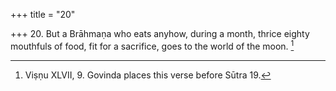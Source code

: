 +++
title = "20"

+++
20. But a Brāhmaṇa who eats anyhow, during a month, thrice eighty mouthfuls of food, fit for a sacrifice, goes to the world of the moon. [^17] 


[^17]:  Viṣṇu XLVII, 9. Govinda places this verse before Sūtra 19.
